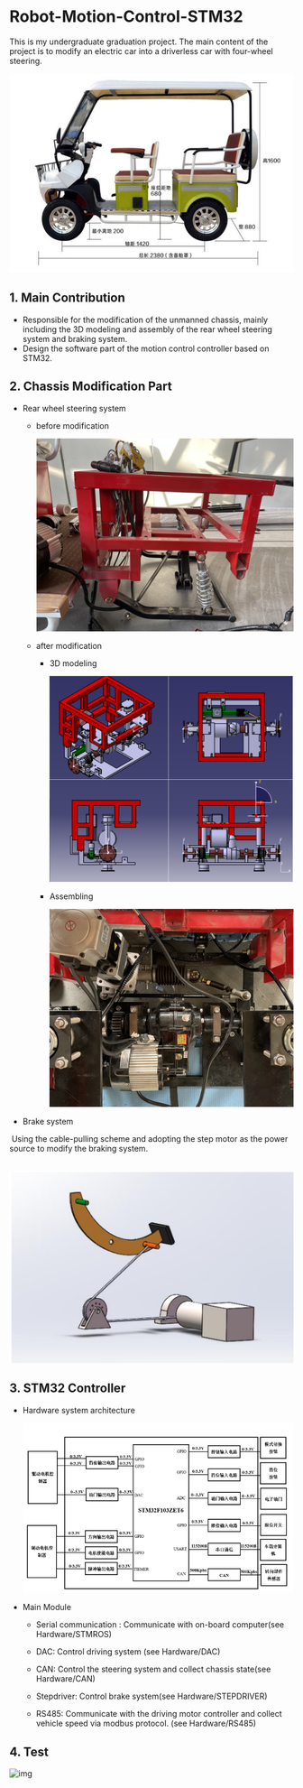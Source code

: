 # Robot-Motion-Control-STM32

This is my undergraduate graduation project. The main content of the project is to modify an electric car into a driverless car with four-wheel steering.

![img](https://github.com/Lkaho/Robot-Motion-Control-STM32/blob/main/images/original.png)

## 1. Main Contribution

- Responsible for the modification of the unmanned chassis, mainly including the 3D modeling and assembly of the rear wheel steering system and braking system.
- Design the software part of the motion control controller based on STM32.

## 2. Chassis Modification Part

- Rear wheel steering system

  - before modification

    ![img](https://github.com/Lkaho/Robot-Motion-Control-STM32/blob/main/images/before_mod.jpeg)

  - after modification

    - 3D modeling

      ![img](https://github.com/Lkaho/Robot-Motion-Control-STM32/blob/main/images/rear_steer_system.png)

    - Assembling

      ![img](https://github.com/Lkaho/Robot-Motion-Control-STM32/blob/main/images/after_mod2.jpeg)

- Brake system

​		Using the cable-pulling scheme and adopting the step motor as the power source to modify the braking system.

​								![img](https://github.com/Lkaho/Robot-Motion-Control-STM32/blob/main/images/brake%20system.png)	

## 3. STM32 Controller

- Hardware system architecture

  ![img](https://github.com/Lkaho/Robot-Motion-Control-STM32/blob/main/images/Hardware%20System.png)

- Main Module

  - Serial communication : Communicate with on-board computer(see Hardware/STMROS)

  - DAC: Control driving system (see Hardware/DAC)
  - CAN: Control the steering system and  collect chassis state(see Hardware/CAN)
  - Stepdriver: Control brake system(see Hardware/STEPDRIVER) 
  - RS485: Communicate with the driving motor controller and collect vehicle speed via modbus protocol. (see Hardware/RS485)

## 4. Test

![img](https://github.com/Lkaho/Robot-Motion-Control-STM32/blob/main/images/motion_control_test.gif)
